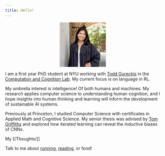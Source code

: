 ```yaml
---
title: Hello!
---
```

<img src="images/me.jpg" width="150" style="display: block; margin-left: auto; margin-right: auto;">

I am a first year PhD student at NYU working with <a href="https://todd.gureckislab.org/" target="_blank">Todd Gureckis</a> in the <a href="https://gureckislab.org/" target="_blank">Computation and Cognition Lab</a>. My current focus is on language in RL. 

My umbrella interest is intelligence! Of both humans and machines. My research applies computer science to understanding human cognition, and I hope insights into human thinking and learning will inform the development of sustainable AI systems. 

Previously at Princeton, I studied Computer Science with certificates in Applied Math and Cognitive Science. My senior thesis was advised by <a href="https://cocosci.princeton.edu/tom/index.php" target="_blank">Tom Griffiths</a> and explored how iterated learning can reveal the inductive biases of CNNs. 

My [[Thoughts/]]

Talk to me about <a href="https://strava.app.link/wUsXaJj1cIb" target="_blank">running</a>, <a href="https://www.goodreads.com/user/show/163690984-ellen-su" target="_blank">reading</a>, or food!